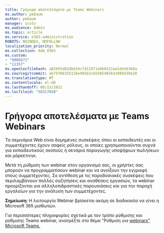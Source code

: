 ```yaml
---
title: Γρήγορα αποτελέσματα με Teams Webinars
ms.author: pebaum
author: pebaum
manager: scotv
ms.audience: Admin
ms.topic: article
ms.service: o365-administration
ROBOTS: NOINDEX, NOFOLLOW
localization_priority: Normal
ms.collection: Adm_O365
ms.custom:
- "9006672"
- "11357"
ms.openlocfilehash: a82695d81db634cfd12971a9b6521ae1de56360a
ms.sourcegitcommit: ab75f66355116e995b3cb5505465b31989339e28
ms.translationtype: MT
ms.contentlocale: el-GR
ms.lasthandoff: 08/13/2021
ms.locfileid: "58317650"
---
```

# <a name="getting-started-with-teams-webinars"></a>Γρήγορα αποτελέσματα με Teams Webinars

Τα σεμινάρια Web είναι δομημένες συσκέψεις όπου οι εκπαιδευτές και οι συμμετέχοντες έχουν σαφείς ρόλους, οι οποίες χρησιμοποιούνται συχνά για εκπαιδευτικούς σκοπούς ή σενάρια παραγωγής υποψήφιων πωλήσεων και μάρκετινγκ.

Μετά τη ρύθμιση των webinar στον οργανισμό σας, οι χρήστες σας μπορούν να προγραμματίσουν webinar και να ανοίξουν την εγγραφή στους συμμετέχοντες. Σε αντίθεση με τις παραδοσιακές συσκέψεις που περιλαμβάνουν πολλές συζητήσεις και αναθέσεις εργασιών, τα webinar προορίζονται για αλληλεπιδραστικές παρουσιάσεις και για την παροχή εργαλείων για την ανάλυση των συμμετέχοντες.

**Σημείωση:** Η λειτουργία Webinar βρίσκεται ακόμη σε διαδικασία να γίνει η Microsoft 365 μισθωτών. 

Για περισσότερες πληροφορίες σχετικά με τον τρόπο ρύθμισης και ρύθμισης Teams webinar, ανατρέξτε στο θέμα "Ρύθμιση για [webinars" Microsoft Teams.](https://docs.microsoft.com/microsoftteams/set-up-webinars)